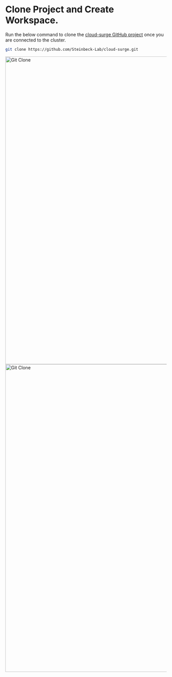 # Clone Project and Create Workspace.
Run the below command to clone the [cloud-surge GitHub project](https://github.com/Steinbeck-Lab/cloud-surge) once you are connected to the cluster.
```bash
git clone https://github.com/Steinbeck-Lab/cloud-surge.git
```
<img  src="/public/gke/git-clone.1.png" alt="Git Clone" style="width: 100vw">
<img  src="/public/gke/git-clone.2.png" alt="Git Clone" style="width: 100vw">
